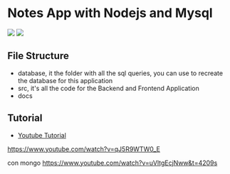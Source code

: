 # Notes App with Nodejs and Mysql
![](docs/screenshot2.png)
![](docs/screenshot.png)

## File Structure
- database, it the folder with all the sql queries, you can use to recreate the database for this application
- src, it's all the code for the Backend and Frontend Application
- docs

## Tutorial
- [Youtube Tutorial](https://youtu.be/qJ5R9WTW0_E)

https://www.youtube.com/watch?v=qJ5R9WTW0_E

con mongo 
https://www.youtube.com/watch?v=uVltgEcjNww&t=4209s
